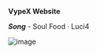 **VypeX Website**

***Song*** - Soul Food · Luci4

![image](https://user-images.githubusercontent.com/80993711/130337473-f4079b1e-6cfc-4a17-8be0-50c2f267f68c.png)
